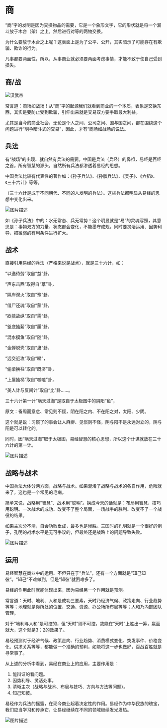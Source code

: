 # 商

“商”字的发明是因为交换物品的需要，它是一个象形文字，它的形状就是将一个漏斗放于木台（架）之上，然后进行对等的两物交换。

为什么要放于木台之上呢？这表面上是为了公平、公开，其实暗示了可能存在有欺骗、欺诈的行为。

凡事都要两面性，所以，从事商业就必须要两面考虑事情，才能不致于使自己受到损失。

## 商/战

![汉武帝](/static/images/tupian8.png)

常言道：商场如战场！从“商”字的起源我们就看到商业的一个本质，表象是交换东西，其实是要防止受到欺骗，引伸出来就是交易双方要争取最大利益。

尤其是当今的商业社会，无论是个人之间、公司之间、国与国之间，都在围绕这个问题进行“明争暗斗式的交易”，因此，才有“商场如战场的说法。

## 兵法

有“战场”的出现、就自然有兵法的需要。中国是兵法（兵经）的鼻祖，易经是百经之首，所有智慧的源头，自然所有兵法都渗透着易经的思想。

中国兵法比较有代表性的著作如：《孙子兵法》、《孙膑兵法》、《吴子》、《六韬》、《三十六计》等等。

（三十六计是成于不同朝代、不同的人发明的兵法）。这些兵法都明显从易经的思想中变化出来。

 ![图片描述](/static/images/jice.png) 


如《孙子兵法》中的：水无常态、兵无常势！这个明显就是“易”的灵魂写照，其意思是：事物双方的力量、状态都会变化，不能墨守成规，同时要灵活运用、因势利导，把微弱的有利条件进行扩大。

## 战术

直接引用易经的兵法（严格来说是战术），就是三十六计，如：

“以逸待劳”取自“益”卦，

“声东击西”取得自“萃”卦，

“隔岸观火”取自“豫”卦，

“借尸还魂”取自“蒙”卦，

“欲擒故纵”取自“需”卦，

“釜底抽薪”取自“履”卦，

“混水摸鱼”取自“随”卦，

“金蝉脱壳”取自“蛊”卦，

“远交近攻”取自“睽”，

“偷梁换柱”取自“既济”卦，

“上屋抽梯”取自“噬嗑”卦，

“美人计与反间计”取自“比”卦……。

三十六计第一计“瞒天过海”是取自于太极图中的阴阳“鱼”，

原文：备周而意怠、常见则不疑，阴在阳之内、不在阳之对，太阳、少阴。

这个就是说：习惯了的事会让人麻痹、见惯则不怪，阴与阳不是永远对立的，阴与阳是可以转化的。

同时，因“瞒天过海”取于太极图，易经智慧的核心思想，所以这个计谋就放在三十六计的第一计。

 ![图片描述](/static/images/jimou.jpg) 


## 战略与战术

中国兵法大体分两方面，战略与战术。如果混淆了战略与战术的各自作用，危险就来了，这也是一个常见的毛病。

简单来说，战略用“智慧”、战术用“聪明”。换成今天的话就是：布局用智慧、技巧用聪明。一次战术的成功、改变不了整个局面，一场战争的胜利、改变不了一个战役的结果。

如果主次分不清，自会功败垂成，最多也是惨胜。三国时的孔明就是一个很好的例子，孔明的战术水平是无可争议的，但最终还是战略上的问题导致失败。

 ![图片描述](/static/images/aozhan.jpg) 

## 运用

易经智慧在商业中的运用、不但只在于“兵法”，还有一个方面就是“知己知彼”。“知己”不难做到，但是“知彼”就困难多了。

易经的作用此时就能体现出来，因为易经另一个作用就是预测。

常言道：天时、地利、人和是成功三要素，天时乃经济气候、政策走向、行业趋势等等；地理就是你所处的位置、交通、资源、办公场所布局等等；人和乃内部团队管理。

对于“地利与人和”是可控的，但“天时”则不可控，故能在“天时”上胜出一筹，赢面就大，这个就是3：2的效果了。

易经预测对于经济气候、政策走向、行业趋势、消费模式变化、突发事件、价格变化、供求关系等等，都能做一个准确的预判，如能将这一步也做好，百战百胜就是寻常事了。

从上述的分析中看到，易经在商业上的应用，主要作用是：

1. 能辩证的看问题。
1. 因势利导、灵活处事。
1. 清晰主次（战略与战术、布局与技巧、方向与方法等问题）。
1. 知己知彼。

易经作为兵法的摇篮，在现今商业起着决定性的作用。易经作为中华民族的瑰宝，我们应当学习和传承它，让易经继续在不同的领域继续发光发热。

 ![图片描述](/static/images/mone.jpg) 
